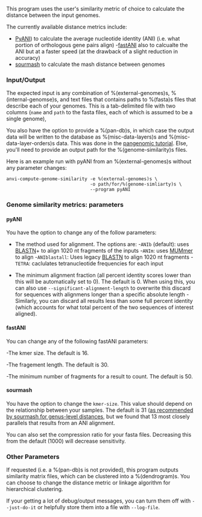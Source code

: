 This program uses the user's similarity metric of choice to calculate the distance between the input genomes. 

The currently available distance metrics include: 
- [PyANI](https://github.com/widdowquinn/pyani)) to calculate the average nucleotide identity (ANI) (i.e. what portion of orthologous gene pairs align)
-[fastANI](https://github.com/ParBLiSS/FastANI) also to calcualte the ANI but at a faster speed (at the drawback of a slight reduction in accuracy)
- [sourmash](https://sourmash.readthedocs.io/en/latest/) to calculate the mash distance between genomes

### Input/Output 

The expected input is any combination of %(external-genomes)s, %(internal-genomse)s, and text files that contains paths to %(fasta)s files that describe each of your genomes. This is a tab-delimited file with two columns (`name` and `path` to the fasta files, each of which is assumed to be a single genome),

You also have the option to provide a %(pan-db)s, in which case the output data will be written to the database as %(misc-data-layers)s and %(misc-data-layer-orders)s data. This was done in the [pangenomic tutorial](http://merenlab.org/2016/11/08/pangenomics-v2/#computing-the-average-nucleotide-identity-for-genomes-and-other-genome-similarity-metrics-too). Else, you'll need to provide an output path for the %(genome-similarity)s files. 

Here is an example run with pyANI from an %(external-genomes)s without any parameter changes:

    anvi-compute-genome-similarity -e %(external-genomes)s \
                                   -o path/for/%(genome-simliarty)s \ 
                                   --program pyANI

### Genome similarity metrics: parameters

#### pyANI

You have the option to change any of the follow parameters:

- The method used for alignment. The options are:
    -`ANIb` (default): uses [BLASTN](https://blast.ncbi.nlm.nih.gov/Blast.cgi?PROGRAM=blastn&PAGE_TYPE=BlastSearch&LINK_LOC=blasthome)+ to align 1020 nt fragments of the inputs
    -`ANIm`: uses [MUMmer](http://mummer.sourceforge.net/) to align
    -`ANIblastall`: Uses legacy [BLASTN](https://blast.ncbi.nlm.nih.gov/Blast.cgi?PROGRAM=blastn&PAGE_TYPE=BlastSearch&LINK_LOC=blasthome) to align 1020 nt fragments 
    -`TETRA`: caclulates tetranucleotide frequencies for each input 
    
- The minimum alignment fraction (all percent identity scores lower than this will be automatically set to 0). The default is 0. When using this, you can also use `--significant-alignment-length` to overwrite this discard for sequences with alignmens longer than a specific absolute length 
-Similarly, you can discard all results less than some full percent identity (which accounts for what total percent of the two sequences of interest aligned). 

#### fastANI

You can change any of the following fastANI parameters:

-The kmer size. The default is 16.     

-The fragement length. The default is 30. 

-The minimum number of fragments for a result to count. The default is 50. 

#### sourmash

You have the option to change the `kmer-size`. This value should depend on the relationship between your samples. The default is 31 ([as recommended by sourmash for genus-level distances](https://sourmash.readthedocs.io/en/latest/using-sourmash-a-guide.html), but we found that 13 most closely parallels that results from an ANI alignment. 

You can also set the compression ratio for your fasta files. Decreasing this from the default (1000) will decrease sensitivity. 

### Other Parameters

If requested (i.e. a %(pan-db)s is not provided), this program outputs similarity matrix files, which can be clustered into a %(dendrogram)s. You can choose to change the distance metric or linkage algorithm for hierarchical clustering. 

If your getting a lot of debug/output messages, you can turn them off with `--just-do-it` or helpfully store them into a file with `--log-file`. 

